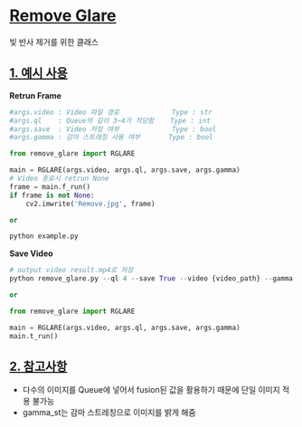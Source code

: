 # [Remove  Glare](https://github.com/DVA-LAB/DVA_LAB/tree/master/utils/remove_glare#remove_glare)

빛 반사 제거를 위한 클래스

## [1. 예시 사용](https://github.com/DVA-LAB/DVA_LAB/tree/master/utils/remove_glare#remove_glare#1-예시-사용)

**Retrun Frame**


```python
#args.video : Video 파일 경로 			  Type : str
#args.ql 	: Queue의 길이 3~4가 적당함 	Type : int
#args.save 	: Video 저장 여부 			  Type : bool
#args.gamma : 감마 스트레칭 사용 여부 	  Type : bool

from remove_glare import RGLARE

main = RGLARE(args.video, args.ql, args.save, args.gamma)
# Video 종료시 retrun None
frame = main.f_run()
if frame is not None:
	cv2.imwrite('Remove.jpg', frame)

or

python example.py
```

**Save Video**

```python
# output video result.mp4로 저장
python remove_glare.py --ql 4 --save True --video {video_path} --gamma True

or

from remove_glare import RGLARE

main = RGLARE(args.video, args.ql, args.save, args.gamma)
main.t_run()
```



## [2. 참고사항](https://github.com/DVA-LAB/DVA_LAB/tree/master/models/segment#2-참고사항)

- 다수의 이미지를 Queue에 넣어서 fusion된 값을 활용하기 때문에 단일 이미지 적용 불가능
- gamma_st는 감마 스트레칭으로 이미지를 밝게 해줌

